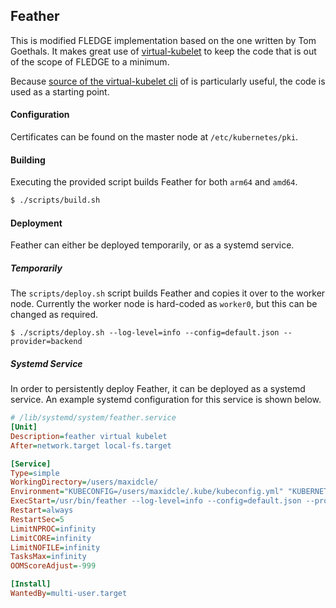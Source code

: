 ## Feather

This is modified FLEDGE implementation based on the one written by Tom Goethals.
It makes great use of [virtual-kubelet](https://github.com/virtual-kubelet/virtual-kubelet)
to keep the code that is out of the scope of FLEDGE to a minimum.

Because [source of the virtual-kubelet cli](https://github.com/virtual-kubelet/virtual-kubelet/tree/master/cmd/virtual-kubelet)
of is particularly useful, the code is used as a starting point.

#### Configuration

Certificates can be found on the master node at `/etc/kubernetes/pki`.

#### Building

Executing the provided script builds Feather for both `arm64` and `amd64`.
```sh
$ ./scripts/build.sh
```

#### Deployment

Feather can either be deployed temporarily, or as a systemd service.

##### Temporarily

The `scripts/deploy.sh` script builds Feather and copies it over to the worker node.
Currently the worker node is hard-coded as `worker0`, but this can be changed as required.
```
$ ./scripts/deploy.sh --log-level=info --config=default.json --provider=backend
```

##### Systemd Service

In order to persistently deploy Feather, it can be deployed as a systemd service.
An example systemd configuration for this service is shown below.
```ini
# /lib/systemd/system/feather.service
[Unit]
Description=feather virtual kubelet
After=network.target local-fs.target

[Service]
Type=simple
WorkingDirectory=/users/maxidcle/
Environment="KUBECONFIG=/users/maxidcle/.kube/kubeconfig.yml" "KUBERNETES_SERVICE_HOST=10.2.0.118" "KUBERNETES_SERVICE_PORT=6443"
ExecStart=/usr/bin/feather --log-level=info --config=default.json --provider=backend
Restart=always
RestartSec=5
LimitNPROC=infinity
LimitCORE=infinity
LimitNOFILE=infinity
TasksMax=infinity
OOMScoreAdjust=-999

[Install]
WantedBy=multi-user.target
```
